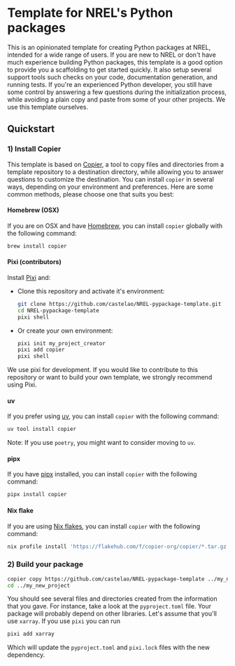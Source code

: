# Template for NREL's Python packages

This is an opinionated template for creating Python packages at NREL,
intended for a wide range of users. If you are new to NREL or don't have
much experience building Python packages, this template is a good option
to provide you a scaffolding to get started quickly. It also setup several
support tools such checks on your code, documentation generation, and
running tests.
If you're an experienced Python developer, you still have some control by
answering a few questions during the initialization process, while avoiding
a plain copy and paste from some of your other projects. We use this
template ourselves.

## Quickstart

### 1) Install Copier

This template is based on [Copier](https://copier.readthedocs.io), a tool to
copy files and directories from a template repository to a destination
directory, while allowing you to answer questions to customize the
destination. You can install `copier` in several ways, depending on your
environment and preferences. Here are some common methods, please choose one
that suits you best:


#### Homebrew (OSX)

If you are on OSX and have [Homebrew](https://brew.sh/), you can install
`copier` globally with the following command:

```bash
brew install copier
```

#### Pixi (contributors)

Install [Pixi](https://pixi.sh/latest/#installation) and:

- Clone this repository and activate it's environment:
  ```bash
  git clone https://github.com/castelao/NREL-pypackage-template.git
  cd NREL-pypackage-template
  pixi shell
  ```

- Or create your own environment:
  ```bash
  pixi init my_project_creator
  pixi add copier
  pixi shell
  ```

We use pixi for development. If you would like to contribute to this repository or want to build your own template, we strongly recommend using Pixi.

#### uv

If you prefer using [uv](https://docs.astral.sh/uv/#tool-management), you can install `copier` with the following command:

```bash
uv tool install copier
```

Note: If you use `poetry`, you might want to consider moving to `uv`.

#### pipx

If you have [pipx](https://pypa.github.io/pipx/) installed, you can install `copier` with the following command:

```bash
pipx install copier
```

#### Nix flake

If you are using [Nix flakes](https://nixos.wiki/wiki/Flakes), you can install `copier` with the following command:

```bash
nix profile install 'https://flakehub.com/f/copier-org/copier/*.tar.gz'
```

### 2) Build your package

```bash
copier copy https://github.com/castelao/NREL-pypackage-template ../my_new_project
cd ../my_new_project
```

You should see several files and directories created from the information
that you gave. For instance, take a look at the `pyproject.toml` file.
Your package will probably depend on other libraries. Let's assume that
you'll use `xarray`. If you use `pixi` you can run
```bash
pixi add xarray
```
Which will update the `pyproject.toml` and `pixi.lock` files with the new
dependency.
